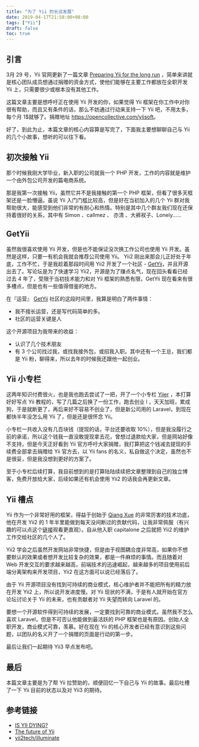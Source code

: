 ```yaml
---
title: "为了 Yii 的长远发展"
date: 2019-04-17T21:58:00+08:00
tags: ["Yii"] 
draft: false
toc: true
---
```


## 引言

3月 29 号，Yii 官网更新了一篇文章 [Preparing Yii for the long run](https://www.yiiframework.com/news/204/preparing-yii-for-the-long-run) ，简单来讲就是核心团队成员想通过捐赠的资金方式，使他们能够在主要工作都放在全职开发 Yii 上，只需要很少或根本没有其他工作。

这篇文章主要是想呼吁正在使用 Yii 开发的你，如果觉得 Yii 框架在你工作中对你很有帮助，而且又有条件的话，那么不妨通过行动来支持一下 Yii 吧，不用太多，每个月 1$就够了。捐赠地址 <https://opencollective.com/yiisoft>。

好了，到此为止，本篇文章的核心内容算是写完了，下面我主要想聊聊自己与 Yii 的几个小故事，想听的可以往下看。

<!--more-->

## 初次接触 Yii

那个时候我刚大学毕业，新入职的公司就我一个 PHP 开发，工作的内容就是维护一个由外包公司开发的篇电商系统。

那是我第一次接触 Yii，虽然它并不是我接触的第一个 PHP 框架，但看了很多天框架还是一脸懵逼。虽说 Yii 入门门槛比较高，但是好在当初加入的几个 Yii 群对我帮助很大，能感受到他们非常的有耐心和热情。特别是其中几个群友我们现在还保持着很好的关系，其中有 Simon 、callmez 、 亦清 、大裤衩子、Lonely……

## GetYii

虽然我很喜欢使用 Yii 开发，但是也不能保证没次换工作公司也使用 Yii 开发。虽然是这样，只要一有机会我就会推荐公司使用 Yii。 Yii2 刚出来那会儿正好处于年底，工作不忙，于是我趁着那段时间用 Yii2 开发了一个社区 - [GetYii](https://github.com/iiyii/getyii)，并且开源出去了。写论坛是为了快速学习 Yii2，开源是为了赚点名气，现在回头看看已经过去 4 年了，受限于当初技术能力和对 Yii 框架的熟悉有限，GetYii 现在看来有很多槽点，但是也有一些值得借鉴的地方。

在『运营』 [GetYii](https://getyii.com/) 社区的这段时间里，我算是明白了两件事情：

- 我不擅长运营，还是写代码简单的多。
- 社区的运营关键是人

这个开源项目为我带来的收益：

- 认识了几个技术朋友
- 有 3 个公司找过我，或找我接外包，或招我入职。其中还有一个王总，我们都是 Yii 粉，聊得来，所以去年的时候我还跟他一起创业。

## Yii 小专栏

这两年知识付费很火，也是我也跑去尝试了一把，开了一个小专栏 [Yiier](https://xiaozhuanlan.com/yiier) ，本打算好好写点 Yii 教程的，写了几篇之后换了一份工作，跑去创业 l ，天天加班，累成狗，于是就断更了，再后来好不容易不创业了，但是新公司用的 Laravel，到现在都快半年没怎么用 Yii 了，但是还是很怀念 Yii。

小专栏一共收入没有几百块钱（提现的话，平台还要收取 10%），但是我没履行之前的承诺，所以这个钱我一直没敢提现拿去花，曾想过退款给大家，但是网站好像不支持，但是今天正好看到 Yii 官方呼吁大家捐赠，我打算把这个钱减去提现的手续费全部拿去捐赠给 Yii 官方去，以 Yii fans 的名义，私自做这个决定，虽然也不是很妥，但是我没想到更好的方案了。

至于小专栏后续打算，我目前想到的是打算陆陆续续把文章整理到自己的独立博客，免费开放给大家，后续如果还有机会使用 Yii2 的话我会再更新文章。

## Yii 槽点

Yii 作为一个非常好用的框架，得益于创始于 [Qiang Xue](https://github.com/qiangxue) 的非常厉害的技术功底，他在开发 Yii2 的 1 年半里能做到每天没间断过的贡献代码，让我非常佩服（有兴趣的可以点这个[链接](https://blog-1251237404.cos.ap-guangzhou.myqcloud.com/20190424162151.png)观看更直观）。自从他入职 capitalone 之后就把 Yii2 的维护工作交给社区的几个人了。

Yii2 学会之后虽然开发网站非常快捷，但是由于视图耦合度非常高，如果你不想要默认的效果或者想开发比较复杂的效果，都是一件麻烦的事情。而且随着对 Web 开发交互的要求越来越高，前端技术的迅速崛起，越来越多的项目使用前后端分离架构来开发项目，Yii2 在这方面可以说已经落后了。

由于 Yii 开源项目没有找到可持续的商业模式，核心维护者并不能把所有的精力放在开发 Yii2 上，所以说开发进度慢。对 Yii 现状的不满，于是有人就开始在官方论坛讨论关于 Yii 的未来，也有贡献者对 Yii 失望而转向 Laravel 的。

要想一个开源软件得到可持续的发展，一定要找到可靠的商业模式。虽然我不怎么喜欢 Laravel，但是不可否认他能做到最活跃的 PHP 框架也是有原因。创始人全职开发，商业模式可靠，羡慕。好在现在 Yii 的核心开发者已经有意识到这些问题，以团队的名义开了一个捐赠的页面是行动的第一步。

最后让我们一起期待 Yii3 早点发布吧。


## 最后

本篇文章主要是为了帮 Yii 拉赞助的，顺便回忆一下自己与 Yii 的故事。最后吐槽了一下 Yii 目前的状态以及对 Yii3 的期待。


## 参考链接

- [IS YII DYING?](http://skynin.xyz/razrabotchikam/is-yii-dying/)
- [The future of Yii](https://forum.yiiframework.com/t/the-future-of-yii/124616)
- [yii2tech/illuminate](https://github.com/yii2tech/illuminate)
